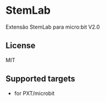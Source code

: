 # StemLab

Extensão StemLab para micro:bit V2.0

## License

MIT

## Supported targets

* for PXT/microbit
